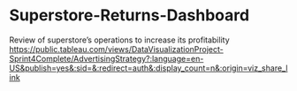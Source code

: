 # Superstore-Returns-Dashboard
Review of superstore’s operations to increase its profitability
https://public.tableau.com/views/DataVisualizationProject-Sprint4Complete/AdvertisingStrategy?:language=en-US&publish=yes&:sid=&:redirect=auth&:display_count=n&:origin=viz_share_link
